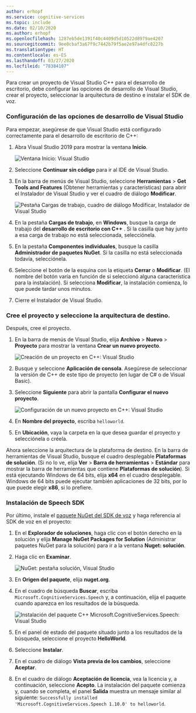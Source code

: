 ```yaml
---
author: erhopf
ms.service: cognitive-services
ms.topic: include
ms.date: 02/10/2020
ms.author: erhopf
ms.openlocfilehash: 1287eb5de1391f40c4409d5d10522d8979ae4207
ms.sourcegitcommit: 9ee0cbaf3a67f9c7442b79f5ae2e97a4dfc8227b
ms.translationtype: HT
ms.contentlocale: es-ES
ms.lasthandoff: 03/27/2020
ms.locfileid: "78384107"
---
```

Para crear un proyecto de Visual Studio C++ para el desarrollo de escritorio, debe configurar las opciones de desarrollo de Visual Studio, crear el proyecto, seleccionar la arquitectura de destino e instalar el SDK de voz.

### <a name="set-up-visual-studio-development-options"></a>Configuración de las opciones de desarrollo de Visual Studio

Para empezar, asegúrese de que Visual Studio está configurado correctamente para el desarrollo de escritorio de C++:

1. Abra Visual Studio 2019 para mostrar la ventana **Inicio**.

   ![Ventana Inicio: Visual Studio](../articles/cognitive-services/Speech-Service/media/sdk/vs-start-window.png)

1. Seleccione **Continuar sin código** para ir al IDE de Visual Studio.

1. En la barra de menús de Visual Studio, seleccione **Herramientas** > **Get Tools and Features** (Obtener herramientas y características) para abrir el Instalador de Visual Studio y ver el cuadro de diálogo **Modificar**.

   ![Pestaña Cargas de trabajo, cuadro de diálogo Modificar, Instalador de Visual Studio](../articles/cognitive-services/Speech-Service/media/sdk/vs-enable-cpp-workload.png)

1. En la pestaña **Cargas de trabajo**, en **Windows**, busque la carga de trabajo del **desarrollo de escritorio con C++** . Si la casilla que hay junto a esa carga de trabajo no está seleccionada, selecciónela.

1. En la pestaña **Componentes individuales**, busque la casilla **Administrador de paquetes NuGet**. Si la casilla no está seleccionada todavía, selecciónela.

1. Seleccione el botón de la esquina con la etiqueta **Cerrar** o **Modificar**. (El nombre del botón varía en función de si seleccionó alguna característica para la instalación). Si selecciona **Modificar**, la instalación comienza, lo que puede tardar unos minutos.

1. Cierre el Instalador de Visual Studio.

### <a name="create-the-project-and-select-the-target-architecture"></a>Cree el proyecto y seleccione la arquitectura de destino.

Después, cree el proyecto.

1. En la barra de menús de Visual Studio, elija **Archivo** > **Nuevo** > **Proyecto** para mostrar la ventana **Crear un nuevo proyecto**.

   ![Creación de un proyecto en C++: Visual Studio](../articles/cognitive-services/Speech-Service/media/sdk/qs-cpp-windows-01-new-console-app.png)

1. Busque y seleccione **Aplicación de consola**. Asegúrese de seleccionar la versión de C++ de este tipo de proyecto (en lugar de C# o de Visual Basic).

1. Seleccione **Siguiente** para abrir la pantalla **Configurar el nuevo proyecto**.

   ![Configuración de un nuevo proyecto en C++: Visual Studio](../articles/cognitive-services/Speech-Service/media/sdk/vs-enable-cpp-configure-your-new-project.png)

1. En **Nombre del proyecto**, escriba `helloworld`.

1. En **Ubicación**, vaya la carpeta en la que desea guardar el proyecto y selecciónela o créela.

Ahora seleccione la arquitectura de la plataforma de destino. En la barra de herramientas de Visual Studio, busque el cuadro desplegable **Plataformas de solución**. (Si no lo ve, elija **Ver** > **Barra de herramientas** > **Estándar** para mostrar la barra de herramientas que contiene **Plataformas de solución**). Si está ejecutando Windows de 64 bits, elija **x64** en el cuadro desplegable. Windows de 64 bits puede ejecutar también aplicaciones de 32 bits, por lo que puede elegir **x86**, si lo prefiere.

### <a name="install-the-speech-sdk"></a>Instalación de Speech SDK

Por último, instale el [paquete NuGet del SDK de voz](https://aka.ms/csspeech/nuget) y haga referencia al SDK de voz en el proyecto:

1. En el **Explorador de soluciones**, haga clic con el botón derecho en la solución y elija **Manage NuGet Packages for Solution** (Administrar paquetes NuGet para la solución) para ir a la ventana **Nuget: solución**.

1. Haga clic en **Examinar**.

   ![NuGet: pestaña solución, Visual Studio](../articles/cognitive-services/Speech-Service/media/sdk/qs-cpp-windows-03-manage-nuget-packages.png)

1. En **Origen del paquete**, elija **nuget.org**.

1. En el cuadro de búsqueda **Buscar**, escriba `Microsoft.CognitiveServices.Speech` y, a continuación, elija el paquete cuando aparezca en los resultados de la búsqueda.

   ![Instalación del paquete C++ Microsoft.CognitiveServices.Speech: Visual Studio](../articles/cognitive-services/Speech-Service/media/sdk/qs-cpp-windows-04-nuget-install-1.0.0.png)

1. En el panel de estado del paquete situado junto a los resultados de la búsqueda, seleccione el proyecto **HelloWorld**.

1. Seleccione **Instalar**.

1. En el cuadro de diálogo **Vista previa de los cambios**, seleccione **Aceptar**.

1. En el cuadro de diálogo **Aceptación de licencia**, vea la licencia y, a continuación, seleccione **Acepto**. La instalación del paquete comienza y, cuando se completa, el panel **Salida** muestra un mensaje similar al siguiente: `Successfully installed 'Microsoft.CognitiveServices.Speech 1.10.0' to helloworld`.
